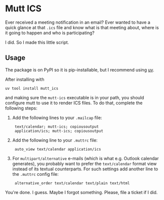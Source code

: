 Mutt ICS
========

Ever received a meeting notification in an email? Ever wanted to have a quick
glance at that `.ics` file and know what is that meeting about, where is it
going to happen and who is participating?

I did. So I made this little script.

Usage
-----

The package is on PyPI so it is pip-installable, but I recommend using
[uv](https://docs.astral.sh/uv/guides/tools/).

After installing with

    uv tool install mutt_ics

and making sure the `mutt-ics` executable is in your path, you should configure
mutt to use it to render ICS files. To do that, complete the following steps:

1. Add the following lines to your `.mailcap` file:

        text/calendar; mutt-ics; copiousoutput
        application/ics; mutt-ics; copiousoutput 

2. Add the following line to your `.muttrc` file:

        auto_view text/calendar application/ics

3. For `multipart/alternative` e-mails (which is what e.g. Outlook calendar generates),
   you probably want to prefer the `text/calendar` format view instead of its textual
   counterparts. For such settings add another line to the `.muttrc` config file:

        alternative_order text/calendar text/plain text/html


You're done. I guess. Maybe I forgot something. Please, file a ticket if I did.
